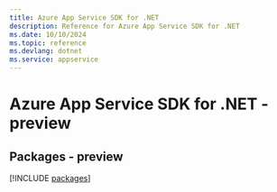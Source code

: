 ```yaml
---
title: Azure App Service SDK for .NET
description: Reference for Azure App Service SDK for .NET
ms.date: 10/10/2024
ms.topic: reference
ms.devlang: dotnet
ms.service: appservice
---
```

# Azure App Service SDK for .NET - preview
## Packages - preview
[!INCLUDE [packages](app-service-index.md)]